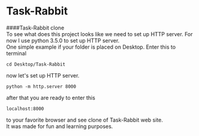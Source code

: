 # Task-Rabbit
####Task-Rabbit clone <br>
To see what does this project looks like we need to set up HTTP server. For now I use python 3.5.0 to set up HTTP server. <br>
One simple example if your folder is placed on Desktop. Enter this to terminal

```
cd Desktop/Task-Rabbit
```
now let's set up HTTP server.

```
python -m http.server 8000
```
after that you are ready to enter this 
```
localhost:8000
```

to your favorite browser and see clone of Task-Rabbit web site. <br>
It was made for fun and learning purposes.
